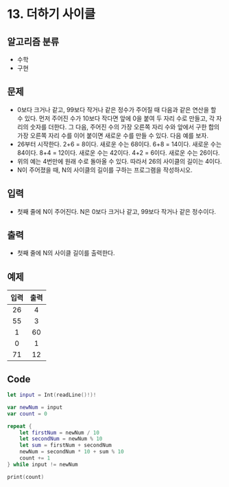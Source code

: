 # 13. 더하기 사이클
## 알고리즘 분류
* 수학
* 구현

## 문제
* 0보다 크거나 같고, 99보다 작거나 같은 정수가 주어질 때 다음과 같은 연산을 할 수 있다. 먼저 주어진 수가 10보다 작다면 앞에 0을 붙여 두 자리 수로 만들고, 각 자리의 숫자를 더한다. 그 다음, 주어진 수의 가장 오른쪽 자리 수와 앞에서 구한 합의 가장 오른쪽 자리 수를 이어 붙이면 새로운 수를 만들 수 있다. 다음 예를 보자.
* 26부터 시작한다. 2+6 = 8이다. 새로운 수는 68이다. 6+8 = 14이다. 새로운 수는 84이다. 8+4 = 12이다. 새로운 수는 42이다. 4+2 = 6이다. 새로운 수는 26이다.
* 위의 예는 4번만에 원래 수로 돌아올 수 있다. 따라서 26의 사이클의 길이는 4이다.
* N이 주어졌을 때, N의 사이클의 길이를 구하는 프로그램을 작성하시오.

## 입력
* 첫째 줄에 N이 주어진다. N은 0보다 크거나 같고, 99보다 작거나 같은 정수이다.

## 출력
* 첫째 줄에 N의 사이클 길이를 출력한다.

## 예제
|입력|출력|
|:---:|:---:|
|26|4|
|55|3|
|1|60|
|0|1|
|71|12|

## Code
```swift
let input = Int(readLine()!)!

var newNum = input
var count = 0

repeat {
    let firstNum = newNum / 10
    let secondNum = newNum % 10
    let sum = firstNum + secondNum
    newNum = secondNum * 10 + sum % 10
    count += 1
} while input != newNum

print(count)
```